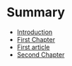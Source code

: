 # Summary

* [Introduction](README.md)
* [First Chapter](chapter-one/first_chapter.md)
* [First article](first_article.md)
* [Second Chapter](second_chapter.md)

